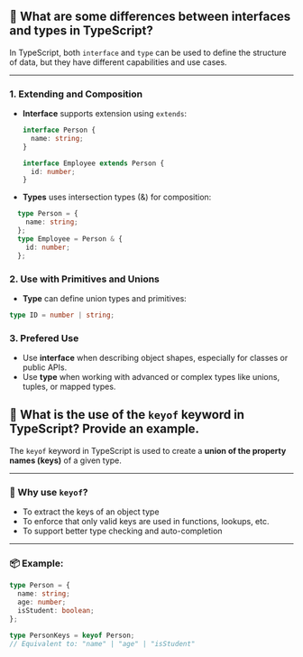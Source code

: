 ## 📘 What are some differences between interfaces and types in TypeScript?

In TypeScript, both `interface` and `type` can be used to define the structure of data, but they have different capabilities and use cases.

---

### 1. **Extending and Composition**

- **Interface** supports extension using `extends`:
  ```ts
  interface Person {
    name: string;
  }

  interface Employee extends Person {
    id: number;
  }

- **Types** uses intersection types (&) for composition:
```ts
  type Person = {
    name: string;
  };
  type Employee = Person & {
    id: number;
  };
```

### 2. **Use with Primitives and Unions**
- **Type** can define union types and primitives:
```ts
type ID = number | string;
```

### 3. **Prefered Use**
- Use **interface** when describing object shapes, especially for classes or public APIs.
- Use **type** when working with advanced or complex types like unions, tuples, or mapped types.



## 🔑 What is the use of the `keyof` keyword in TypeScript? Provide an example.

The `keyof` keyword in TypeScript is used to create a **union of the property names (keys)** of a given type.

---

### 🧠 Why use `keyof`?

- To extract the keys of an object type
- To enforce that only valid keys are used in functions, lookups, etc.
- To support better type checking and auto-completion

---

### 📦 Example:

```ts
type Person = {
  name: string;
  age: number;
  isStudent: boolean;
};

type PersonKeys = keyof Person; 
// Equivalent to: "name" | "age" | "isStudent"